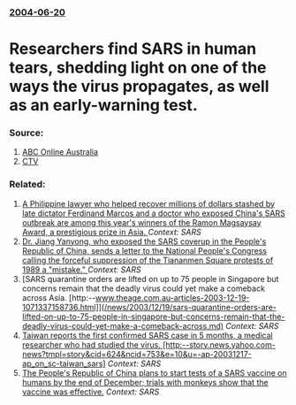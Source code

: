 ### [2004-06-20](/news/2004/06/20/index.md)

#  Researchers find SARS in human tears, shedding light on one of the ways the virus propagates, as well as an early-warning test. 




### Source:

1. [ABC Online Australia](http://www.abc.net.au/news/newsitems/200406/s1136224.htm)
2. [CTV](http://www.ctv.ca/servlet/ArticleNews/story/CTVNews/1087764129960_25?hub=Health)

### Related:

1. [ A Philippine lawyer who helped recover millions of dollars stashed by late dictator Ferdinand Marcos and a doctor who exposed China's SARS outbreak are among this year's winners of the Ramon Magsaysay Award, a prestigious prize in Asia. ](/news/2004/08/2/a-philippine-lawyer-who-helped-recover-millions-of-dollars-stashed-by-late-dictator-ferdinand-marcos-and-a-doctor-who-exposed-china-s-sars.md) _Context: SARS_
2. [ Dr. Jiang Yanyong, who exposed the SARS coverup in the People's Republic of China, sends a letter to the National People's Congress calling the forceful suppression of the Tiananmen Square protests of 1989 a "mistake." ](/news/2004/03/8/dr-jiang-yanyong-who-exposed-the-sars-coverup-in-the-people-s-republic-of-china-sends-a-letter-to-the-national-people-s-congress-calling.md) _Context: SARS_
3. [SARS quarantine orders are lifted on up to 75 people in Singapore but concerns remain that the deadly virus could yet make a comeback across Asia. [http:--www.theage.com.au-articles-2003-12-19-1071337158736.html]](/news/2003/12/19/sars-quarantine-orders-are-lifted-on-up-to-75-people-in-singapore-but-concerns-remain-that-the-deadly-virus-could-yet-make-a-comeback-across.md) _Context: SARS_
4. [ Taiwan reports the first confirmed SARS case in 5 months, a medical researcher who had studied the virus. [http:--story.news.yahoo.com-news?tmpl=story&cid=624&ncid=753&e=10&u=-ap-20031217-ap_on_sc-taiwan_sars]](/news/2003/12/17/taiwan-reports-the-first-confirmed-sars-case-in-5-months-a-medical-researcher-who-had-studied-the-virus-http-story-news-yahoo-com-news.md) _Context: SARS_
5. [ The People's Republic of China plans to start tests of a SARS vaccine on humans by the end of December; trials with monkeys show that the vaccine was effective.](/news/2003/11/23/the-people-s-republic-of-china-plans-to-start-tests-of-a-sars-vaccine-on-humans-by-the-end-of-december-trials-with-monkeys-show-that-the-v.md) _Context: SARS_
